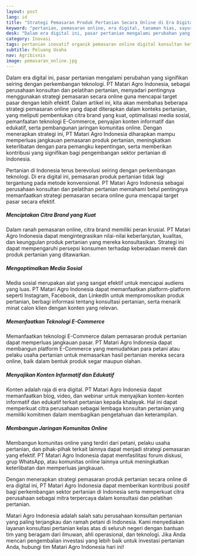 ```yaml
---
layout: post
lang: id
title: "Strategi Pemasaran Produk Pertanian Secara Online di Era Digital"
keyword: "pertanian, pemasaran online, era digital, tanaman hias, sayur organik, bibit tanaman, PT Matari Agro Indonesia"
desk: "Dalam era digital ini, pasar pertanian mengalami perubahan yang signifikan seiring dengan perkembangan teknologi"
category: Inovasi
tags: pertanian inovatif organik pemasaran online digital konsultan ketahanan pangan
subtitle: Peluang Usaha
nav: Agribisnis
image: pemasaran_online.jpg
---
```


Dalam era digital ini, pasar pertanian mengalami perubahan yang signifikan seiring dengan perkembangan teknologi. PT Matari Agro Indonesia, sebagai perusahaan konsultan dan pelatihan pertanian, menyadari pentingnya menggunakan strategi pemasaran secara online guna mencapai target pasar dengan lebih efektif. Dalam artikel ini, kita akan membahas beberapa strategi pemasaran online yang dapat diterapkan dalam konteks pertanian, yang meliputi pembentukan citra brand yang kuat, optimalisasi media sosial, pemanfaatan teknologi E-Commerce, penyajian konten informatif dan edukatif, serta pembangunan jaringan komunitas online. Dengan menerapkan strategi ini, PT Matari Agro Indonesia diharapkan mampu memperluas jangkauan pemasaran produk pertanian, meningkatkan keterlibatan dengan para pemangku kepentingan, serta memberikan kontribusi yang signifikan bagi pengembangan sektor pertanian di Indonesia.

Pertanian di Indonesia terus berevolusi seiring dengan perkembangan teknologi. Di era digital ini, pemasaran produk pertanian tidak lagi tergantung pada metode konvensional. PT Matari Agro Indonesia sebagai perusahaan konsultan dan pelatihan pertanian memahami betul pentingnya memanfaatkan strategi pemasaran secara online guna mencapai target pasar secara efektif.

##### Menciptakan Citra Brand yang Kuat

Dalam ranah pemasaran online, citra brand memiliki peran krusial. PT Matari Agro Indonesia dapat mengintegrasikan nilai-nilai keberlanjutan, kualitas, dan keunggulan produk pertanian yang mereka konsultasikan. Strategi ini dapat mempengaruhi persepsi konsumen terhadap keberadaan merek dan produk pertanian yang ditawarkan.

##### Mengoptimalkan Media Sosial

Media sosial merupakan alat yang sangat efektif untuk mencapai audiens yang luas. PT Matari Agro Indonesia dapat memanfaatkan platform-platform seperti Instagram, Facebook, dan LinkedIn untuk mempromosikan produk pertanian, berbagi informasi tentang konsultasi pertanian, serta menarik minat calon klien dengan konten yang relevan.

##### Memanfaatkan Teknologi E-Commerce

Memanfaatkan teknologi E-Commerce dalam pemasaran produk pertanian dapat memperluas jangkauan pasar. PT Matari Agro Indonesia dapat membangun platform E-Commerce yang memudahkan para petani atau pelaku usaha pertanian untuk memasarkan hasil pertanian mereka secara online, baik dalam bentuk produk segar maupun olahan.

##### Menyajikan Konten Informatif dan Edukatif

Konten adalah raja di era digital. PT Matari Agro Indonesia dapat memanfaatkan blog, video, dan webinar untuk menyajikan konten-konten informatif dan edukatif terkait pertanian kepada khalayak. Hal ini dapat memperkuat citra perusahaan sebagai lembaga konsultan pertanian yang memiliki komitmen dalam membagikan pengetahuan dan keterampilan.

##### Membangun Jaringan Komunitas Online

Membangun komunitas online yang terdiri dari petani, pelaku usaha pertanian, dan pihak-pihak terkait lainnya dapat menjadi strategi pemasaran yang efektif. PT Matari Agro Indonesia dapat memfasilitasi forum diskusi, grup WhatsApp, atau komunitas online lainnya untuk meningkatkan keterlibatan dan memperluas jangkauan.

Dengan menerapkan strategi pemasaran produk pertanian secara online di era digital ini, PT Matari Agro Indonesia dapat memberikan kontribusi positif bagi perkembangan sektor pertanian di Indonesia serta memperkuat citra perusahaan sebagai mitra terpercaya dalam konsultasi dan pelatihan pertanian.


Matari Agro Indonesia adalah salah satu perusahaan konsultan pertanian yang paling terjangkau dan ramah petani di Indonesia. Kami menyediakan layanan konsultasi pertanian kelas atas di seluruh negeri dengan bantuan tim yang beragam dari ilmuwan, ahli operasional, dan teknologi. Jika Anda mencari pengembalian investasi yang lebih baik untuk investasi pertanian Anda, hubungi tim Matari Agro Indonesia hari ini!

